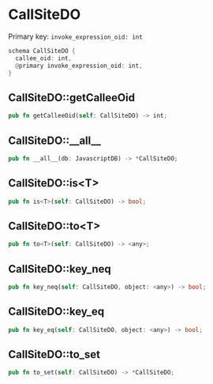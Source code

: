 # CallSiteDO

Primary key: `invoke_expression_oid: int`

```rust
schema CallSiteDO {
  callee_oid: int,
  @primary invoke_expression_oid: int,
}
```
## CallSiteDO::getCalleeOid

```rust
pub fn getCalleeOid(self: CallSiteDO) -> int;
```
## CallSiteDO::\_\_all\_\_

```rust
pub fn __all__(db: JavascriptDB) -> *CallSiteDO;
```
## CallSiteDO::is\<T\>

```rust
pub fn is<T>(self: CallSiteDO) -> bool;
```
## CallSiteDO::to\<T\>

```rust
pub fn to<T>(self: CallSiteDO) -> <any>;
```
## CallSiteDO::key\_neq

```rust
pub fn key_neq(self: CallSiteDO, object: <any>) -> bool;
```
## CallSiteDO::key\_eq

```rust
pub fn key_eq(self: CallSiteDO, object: <any>) -> bool;
```
## CallSiteDO::to\_set

```rust
pub fn to_set(self: CallSiteDO) -> *CallSiteDO;
```
